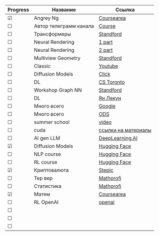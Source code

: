

|Progress| Название | Ссылка |
|------| ------ | ------ |
|&#9745;|Angrey Ng|[Coursearea](https://www.coursera.org/specializations/machine-learning-introduction?utm_campaign=coursera-partner-promo-tool-mls-launch-2022&utm_medium=institutions&utm_source=deeplearning-ai)|
|&#9744;| Автор телеграмм канала|[Course](https://github.com/Dyakonov/DL/blob/master/README.md)|
|&#9744;|Трансформеры|[Standford](https://www.youtube.com/playlist?list=PLoROMvodv4rNiJRchCzutFw5ItR_Z27CM)|
|&#9744;|Neural Rendering|[1 part](https://www.youtube.com/watch?v=otly9jcZ0Jg)|
|&#9744;|Neural Rendering|[2 part](https://www.youtube.com/watch?v=aboFl5ozImM)|
|&#9744;|Multiview Geometry|[Standford](https://web.stanford.edu/class/cs231a/)|
|&#9744;|Classic|[Youtube](https://www.youtube.com/channel/UCf0WB91t8Ky6AuYcQV0CcLw)|
|&#9744;|Diffusion Models|[Click](https://github.com/heejkoo/Awesome-Diffusion-Models)|
|&#9744;|DL|[CS Toronto](https://www.cs.toronto.edu/~lczhang/321/)|
|&#9744;|Workshop Graph NN|[Standford](https://snap.stanford.edu/graphlearning-workshop-2022/)|
|&#9744;|DL|[Ян Лекун](https://cds.nyu.edu/deep-learning/)|
|&#9744;|Много всего|[Google](https://developers.google.com/machine-learning/advanced-courses?hl=ru)|
|&#9744;|Много всего|[ODS](https://mlcourse.ai/book/index.html)|
|&#9744;|summer school|[video](https://leshouches2022.github.io)|
|&#9744;|cuda|[ссылки на материалы](https://telegra.ph/Kickstart-in-CUDA-by-ai-newz-04-16)|
|&#9744;|AI gen LLM|[DeepLearning.AI](https://www.coursera.org/learn/generative-ai-with-llms)|
|&#9745;|Diffusion Models|[Hugging Face](https://github.com/huggingface/diffusion-models-class)|
|&#9744;|NLP course|[Hugging Face](https://huggingface.co/learn/nlp-course/chapter1/1)|
|&#9744;|RL course|[Hugging Face](https://huggingface.co/learn/deep-rl-course/unit0/introduction)|
|&#9745;|Криптовалюта|[Stepic](https://stepik.org/course/123274/promo)|
|&#9744;|Тер вер|[Mathprofi](http://www.mathprofi.ru/teorija_verojatnostei.html)|
|&#9744;|Статистика|[Mathprofi](http://www.mathprofi.ru/matematicheskaya_statistika.html)|
|&#9745;|Матем|[Coursearea](https://www.coursera.org/specializations/mathematics-for-machine-learning-and-data-science#courses)|
|&#9744;|RL OpenAI|[openai](https://spinningup.openai.com/en/latest/index.html)|
|&#9744;|||
|&#9744;|||
|&#9744;|||
